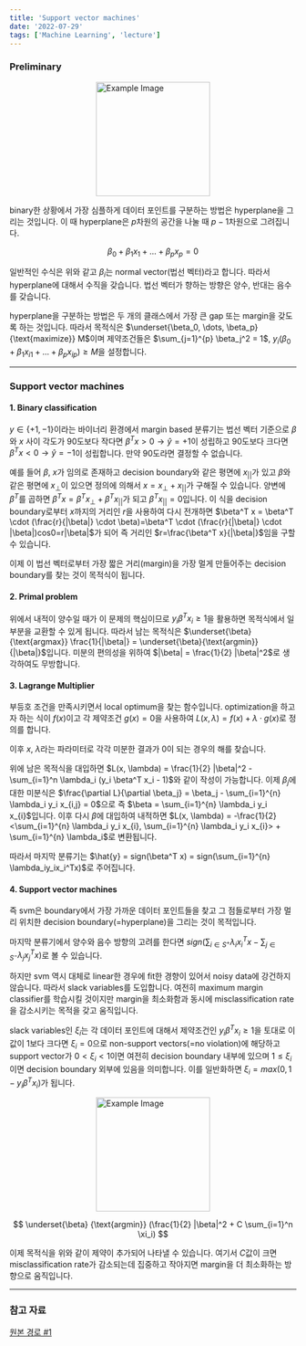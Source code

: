 ```yaml
---
title: 'Support vector machines'
date: '2022-07-29'
tags: ['Machine Learning', 'lecture']
---
```


### Preliminary

<img src="https://3.bp.blogspot.com/-WRljZgqt6mA/WtmZkQMgy4I/AAAAAAAAB2Q/GMR7N3TzR3gvkqh1VuYBIsf931fXuhr1ACLcBGAs/s1600/Hyperplane.jpg" alt="Example Image" style="display: block; margin: 0 auto; height:200;" />

binary한 상황에서 가장 심플하게 데이터 포인트를 구분하는 방법은 hyperplane을 그리는 것입니다. 이 때 hyperplane은 $p$차원의 공간을 나눌 때 $p-1$차원으로 그려집니다.

$$
\beta_0 + \beta_1 x_1 + \dots + \beta_p x_p = 0
$$

일반적인 수식은 위와 같고 $\beta_i$는 normal vector(법선 벡터)라고 합니다. 따라서 hyperplane에 대해서 수직을 갖습니다. 법선 벡터가 향하는 방향은 양수, 반대는 음수를 갖습니다.

hyperplane을 구분하는 방법은 두 개의 클래스에서 가장 큰 gap 또는 margin을 갖도록 하는 것입니다. 따라서 목적식은 $\underset{\beta_0, \dots, \beta_p}{\text{maximize}} M$이며 제약조건들은 $\sum_{j=1}^{p} \beta_j^2 = 1$, $y_i(\beta_0 + \beta_1 x_{i1} + \dots + \beta_p x_{ip}) \ge M$을 설정합니다.

---

### Support vector machines

#### 1. Binary classification

$y \in \{+1, -1\}$이라는 바이너리 환경에서 margin based 분류기는 법선 벡터 기준으로 $\beta$와 $x$ 사이 각도가 90도보다 작다면 $\beta^Tx > 0 \rightarrow \hat{y} = +1$이 성립하고 90도보다 크다면 $\beta^Tx < 0 \rightarrow \hat{y} = -1$이 성립합니다. 만약 90도라면 결정할 수 없습니다.

예를 들어 $\beta$, $x$가 임의로 존재하고 decision boundary와 같은 평면에 $x_{||}$가 있고 $\beta$와 같은 평면에 $x_{\bot}$이 있으면 정의에 의해서 $x = x_{\bot} + x_{||}$가 구해질 수 있습니다. 양변에 $\beta^T$를 곱하면 $\beta^T x = \beta^T x_{\bot} + \beta^T x_{||}$가 되고 $\beta^T x_{||} = 0$입니다. 이 식을 decision boundary로부터 $x$까지의 거리인 $r$을 사용하여 다시 전개하면 $\beta^T x = \beta^T \cdot (\frac{r}{|\beta|} \cdot \beta)=\beta^T \cdot (\frac{r}{|\beta|} \cdot |\beta|)cos0=r|\beta|$가 되어 즉 거리인 $r=\frac{\beta^T x}{|\beta|}$임을 구할 수 있습니다.

이제 이 법선 벡터로부터 가장 짧은 거리(margin)을 가장 멀게 만들어주는 decision boundary를 찾는 것이 목적식이 됩니다.

#### 2. Primal problem

위에서 내적이 양수일 때가 이 문제의 핵심이므로 $y_i \beta^T x_i \ge 1$을 활용하면 목적식에서 일부분을 교환할 수 있게 됩니다. 따라서 남는 목적식은 $\underset{\beta}{\text{argmax}} \frac{1}{|\beta|} = \underset{\beta}{\text{argmin}} {|\beta|}$입니다. 미분의 편의성을 위하여 $|\beta| = \frac{1}{2} |\beta|^2$로 생각하여도 무방합니다.

#### 3. Lagrange Multiplier

부등호 조건을 만족시키면서 local optimum을 찾는 함수입니다. optimization을 하고자 하는 식이 $f(x)$이고 각 제약조건 $g(x) = 0$을 사용하여 $L(x,\lambda) = f(x) + \lambda \cdot g(x)$로 정의를 합니다.

이후 $x$, $\lambda$라는 파라미터로 각각 미분한 결과가 0이 되는 경우의 해를 찾습니다.

위에 남은 목적식을 대입하면 $L(x, \lambda) = \frac{1}{2} |\beta|^2 - \sum_{i=1}^n \lambda_i (y_i \beta^T x_i - 1)$와 같이 작성이 가능합니다. 이제 $\beta_j$에 대한 미분식은 $\frac{\partial L}{\partial \beta_j} = \beta_j - \sum_{i=1}^{n} \lambda_i y_i x_{i,j} = 0$으로 즉 $\beta = \sum_{i=1}^{n} \lambda_i y_i x_{i}$입니다. 이후 다시 $\beta$에 대입하여 내적하면 $L(x, \lambda) = -\frac{1}{2} <\sum_{i=1}^{n} \lambda_i y_i x_{i}, \sum_{i=1}^{n} \lambda_i y_i x_{i}> + \sum_{i=1}^{n} \lambda_i$로 변환됩니다.

따라서 마지막 분류기는 $\hat{y} = sign(\beta^T x) = sign(\sum_{i=1}^{n} \lambda_iy_ix_i^Tx)$로 주어집니다.

#### 4. Support vector machines

즉 svm은 boundary에서 가장 가까운 데이터 포인트들을 찾고 그 점들로부터 가장 멀리 위치한 decision boundary(=hyperplane)을 그리는 것이 목적입니다.

마지막 분류기에서 양수와 음수 방향의 고려를 한다면 $sign(\sum_{i \in S^+} \lambda_ix_i^Tx - \sum_{j \in S^-} \lambda_jx_j^Tx)$로 볼 수 있습니다.

하지만 svm 역시 대체로 linear한 경우에 fit한 경향이 있어서 noisy data에 강건하지 않습니다. 따라서 slack variables를 도입합니다. 여전히 maximum margin classifier를 학습시킬 것이지만 margin을 최소화함과 동시에 misclassification rate을 감소시키는 목적을 갖고 움직입니다.

slack variables인 $\xi_i$는 각 데이터 포인트에 대해서 제약조건인 $y_i\beta^Tx_i \ge 1$을 토대로 이 값이 1보다 크다면 $\xi_i = 0$으로 non-support vectors(=no violation)에 해당하고 support vector가 $0 < \xi_i < 1$이면 여전히 decision boundary 내부에 있으며 $1 \le \xi_i$이면 decision boundary 외부에 있음을 의미합니다. 이를 일반화하면 $\xi_i = max(0, 1-y_i\beta^Tx_i)$가 됩니다.

<img src="https://cdn.analyticsvidhya.com/wp-content/uploads/2021/04/image-361-6756c924ec912.webp" alt="Example Image" style="display: block; margin: 0 auto; height:200;" />

$$
\underset{\beta} {\text{argmin}} (\frac{1}{2} |\beta|^2 + C \sum_{i=1}^n \xi_i)
$$

이제 목적식을 위와 같이 제약이 추가되어 나타낼 수 있습니다. 여기서 $C$값이 크면 misclassification rate가 감소되는데 집중하고 작아지면 margin을 더 최소화하는 방향으로 움직입니다.

---

### 참고 자료

[원본 경로 #1](https://youtu.be/03W3sR__-mY?si=5yumhT816cd2LNrX)